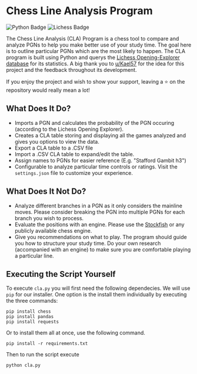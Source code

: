 # Chess Line Analysis Program
![Python Badge](https://img.shields.io/badge/Python-007396?style=for-the-badge&labelColor=black&logo=Python&logoColor=white) 
![Lichess Badge](https://img.shields.io/badge/Lichess-FF6767?style=for-the-badge&labelColor=black&logo=Lichess&logoColor=white) 

The Chess Line Analysis (CLA) Program is a chess tool to compare and analyze PGNs to help you make better use of your study time. The goal here is to outline particular PGNs which are the most likely to happen. The CLA program is built using Python and querys the [Lichess Opening-Explorer database](https://lichess.org/api#tag/Opening-Explorer) for its statistics. A big thank you to [u/Kael57](https://www.reddit.com/user/Kael57) for the idea for this project and the feedback throughout its development. 

If you enjoy the project and wish to show your support, leaving a ⭐ on the repository would really mean a lot!

## What Does It Do?

- Imports a PGN and calculates the probability of the PGN occuring (according to the Lichess Opening Explorer).
- Creates a CLA table storing and displaying all the games analyzed and gives you options to view the data.
- Export a CLA table to a .CSV file
- Import a .CSV CLA table to expand/edit the table. 
- Assign names to PGNs for easier reference (E.g. "Stafford Gambit h3")
- Configurable to analyze particular time controls or ratings. Visit the `settings.json` file to customize your experience. 

## What Does It Not Do?

- Analyze different branches in a PGN as it only considers the mainline moves. Please consider breaking the PGN into multiple PGNs for each branch you wish to process. 
- Evaluate the positions with an engine. Please use the [Stockfish](https://stockfishchess.org/) or any publicly available chess engine.  
- Give you recommendations on what to play. The program should guide you how to structure your study time. Do your own research (accompanied with an engine) to make sure you are comfortable playing a particular line. 

## Executing the Script Yourself
To execute `cla.py` you will first need the following dependecies. We will use `pip` for our installer. One option is the install them individually by executing the three commands:

```
pip install chess
pip install pandas
pip install requests
```
Or to install them all at once, use the following command. 
```
pip install -r requirements.txt
```
Then to run the script execute
```
python cla.py
```

